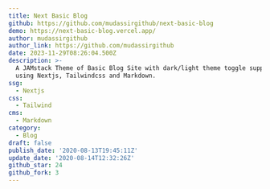 ```yaml
---
title: Next Basic Blog
github: https://github.com/mudassirgithub/next-basic-blog
demo: https://next-basic-blog.vercel.app/
author: mudassirgithub
author_link: https://github.com/mudassirgithub
date: 2023-11-29T08:26:04.500Z
description: >-
  A JAMstack Theme of Basic Blog Site with dark/light theme toggle support built
  using Nextjs, Tailwindcss and Markdown.
ssg:
  - Nextjs
css:
  - Tailwind
cms:
  - Markdown
category:
  - Blog
draft: false
publish_date: '2020-08-13T19:45:11Z'
update_date: '2020-08-14T12:32:26Z'
github_star: 24
github_fork: 3
---
```


